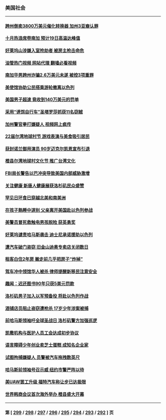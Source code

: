 ### 美国社会
---
#### [跨州倒卖3800万美元催化转换器 加州3亚裔认罪](../../pages/ncid1078160/n14096764.md?10171245) 
#### [十月热浪席卷南加 预计19日高温达峰值](../../pages/ncid1078160/n14096728.md?10171245) 
#### [好莱坞山涉嫌入室抢劫者 被房主枪击命危](../../pages/ncid1078160/n14096716.md?10171245) 
#### [油管热门视频 网站代理 翻墙必看视频](http://138.2.39.72:81/youtube.html?epic-marker?10171245)
#### [南加华男跨州诈骗2.6万美元未遂 被控3项重罪](../../pages/ncid1078160/n14096707.md?10171245) 
#### [美使馆协助公民搭乘游轮撤离以色列](../../pages/ncid1078160/n14096558.md?10171245) 
#### [美国男子超速 竟收到140万美元的罚单](../../pages/ncid1078160/n14096580.md?10171245) 
#### [采用“诱饵自行车”圣塔罗莎抓获11名窃贼](../../pages/ncid1078160/n14096423.md?10171245) 
#### [加州警官拳打嫌疑人 视频网上疯传](../../pages/ncid1078160/n14096324.md?10171245) 
#### [22届尔湾地球村节 游戏表演与美食吸引居民](../../pages/ncid1078160/n14096057.md?10171245) 
#### [获封诺兰御用演员 90岁迈克尔凯恩宣布引退](../../pages/ncid1078160/n14095892.md?10171245) 
#### [橙县尔湾地球村文化节 推广台湾文化](../../pages/ncid1078160/n14095896.md?10171245) 
#### [FBI局长警告以巴冲突导致美国内部威胁激增](../../pages/ncid1078160/n14095800.md?10171245) 
#### [关注健康 新唐人健康展获洛杉矶民众盛赞](../../pages/ncid1078160/n14095614.md?10171245) 
#### [罕见日环食已穿越北美和南美洲](../../pages/ncid1078160/n14095471.md?10171245) 
#### [在孩子熟睡中道别 父亲离开美国赴以色列参战](../../pages/ncid1078160/n14095425.md?10171245) 
#### [美警员冒死救触电男孩脱险 获英勇奖](../../pages/ncid1078160/n14095186.md?10171245) 
#### [好莱坞谴责哈马斯袭击 迪士尼承诺援助以色列](../../pages/ncid1078160/n14095371.md?10171245) 
#### [遭汽车破门盗窃 旧金山迪奥专卖店关闭数日](../../pages/ncid1078160/n14095185.md?10171245) 
#### [租客白住2年房 搬走前几乎把房子“炸掉”](../../pages/ncid1078160/n14095126.md?10171245) 
#### [驾车冲中领馆华人被杀 律师提醒新移民注意安全](../../pages/ncid1078160/n14094964.md?10171245) 
#### [趣闻：迟还图书90年只获5美元罚款](../../pages/ncid1078160/n14095051.md?10171245) 
#### [洛杉矶男子加入以军预备役 将赴以色列作战](../../pages/ncid1078160/n14094928.md?10171245) 
#### [酒铺店员阻止盗窃遭枪杀 17岁少年涉案被捕](../../pages/ncid1078160/n14094918.md?10171245) 
#### [前哈马斯领袖吁全球圣战日 洛杉矶警方加强巡逻](../../pages/ncid1078160/n14094913.md?10171245) 
#### [凯撒机构与医护人员工会达成初步协议](../../pages/ncid1078160/n14094887.md?10171245) 
#### [语言障碍少年创业卖芝士蛋糕 成知名企业家](../../pages/ncid1078160/n14093816.md?10171245) 
#### [试图拘捕嫌疑人 员警被汽车拖拽数英尺](../../pages/ncid1078160/n14094505.md?10171245) 
#### [哈马斯前领袖号召示威 纽约市警严阵以待](../../pages/ncid1078160/n14094346.md?10171245) 
#### [美UAW罢工升级 福特汽车称让步已达极限](../../pages/ncid1078160/n14094211.md?10171245) 
#### [世界韩商会议首次海外举办 橙县盛大开幕](../../pages/ncid1078160/n14094249.md?10171245) 

---
#### 第 [ [299](./299.md?10171245) / [298](./298.md?10171245) / [297](./297.md?10171245) / [296](./296.md?10171245) / [295](./295.md?10171245) / [294](./294.md?10171245) / [293](./293.md?10171245) / [292](./292.md?10171245) ] 页
